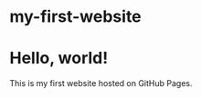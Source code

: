 # my-first-website
<!DOCTYPE html>
<html>
<head>
<title>My First Website</title>
</head>
<body>
<h1>Hello, world!</h1>
<p>This is my first website hosted on GitHub Pages.</p>
</body>
</html>
